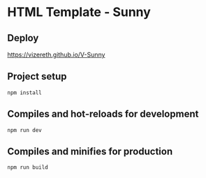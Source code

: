 # HTML Template - Sunny

## Deploy

https://vizereth.github.io/V-Sunny

## Project setup
```
npm install
```

## Compiles and hot-reloads for development
```
npm run dev
```

## Compiles and minifies for production
```
npm run build
```


